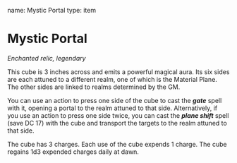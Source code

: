 name: Mystic Portal
type: item

# Mystic Portal 
_Enchanted relic, legendary_ 

This cube is 3 inches across and emits a powerful magical aura. Its six sides are each attuned to a different realm, one of which is the Material Plane. The other sides are linked to realms determined by the GM.

You can use an action to press one side of the cube to cast the **_gate_** spell with it, opening a portal to the realm attuned to that side. Alternatively, if you use an action to press one side twice, you can cast the **_plane shift_** spell (save DC 17) with the cube and transport the targets to the realm attuned to that side.

The cube has 3 charges. Each use of the cube expends 1 charge. The cube regains 1d3 expended charges daily at dawn.	
